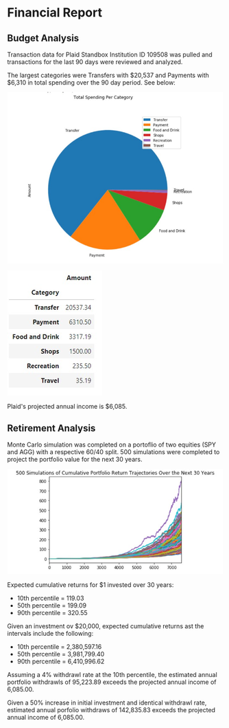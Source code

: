 # Financial Report

## Budget Analysis

Transaction data for  Plaid Standbox Institution ID 109508 was pulled and transactions for the last 90 days were reviewed and analyzed.

The largest categories were Transfers with $20,537 and Payments with $6,310 in total spending over the 90 day period. See below:

![Spending_Pie_Chart](\Images\Budget_Total_Spending_Per_Category.jpg)

![Spending Table](\Images\Expense_Table.jpg)

Plaid's projected annual income is $6,085.

## Retirement Analysis

Monte Carlo simulation was completed on a portoflio of two equities (SPY and AGG) with a respective 60/40 split.  500 simulations were completed to project the portfolio value for the next 30 years.

![Simulation_Image](\Images\Monte_Carlo_Simulation.jpg)

Expected cumulative returns for $1 invested over 30 years:
- 10th percentile = 119.03
- 50th percentile = 199.09
- 90th percentile = 320.55


Given an investment ov $20,000, expected cumulative returns ast the intervals include the following:

- 10th percentile = 2,380,597.16
- 50th percentile = 3,981,799.40
- 90th percentile = 6,410,996.62


Assuming a 4% withdrawl rate at the 10th percentile, the estimated annual portfolio withdrawls of 95,223.89 exceeds the projected annual income of 6,085.00.

Given a 50% increase in initial investment and identical withdrawl rate, estimated annual porfolio withdraws of 142,835.83 exceeds the projected annual income of 6,085.00.

